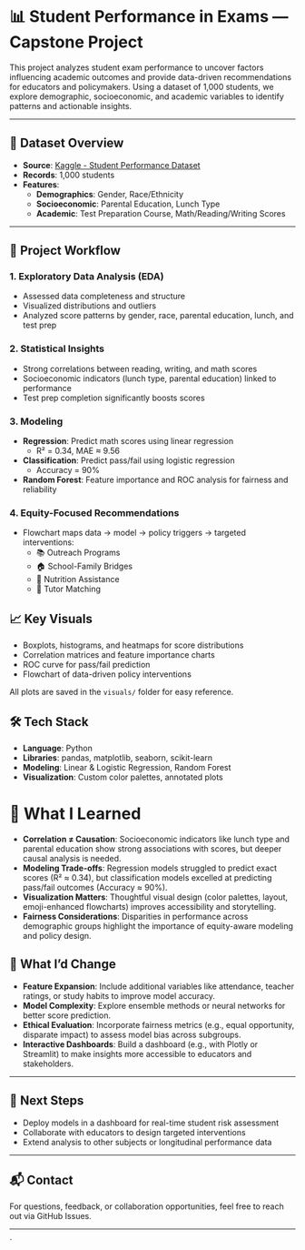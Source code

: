  # 📊 Student Performance in Exams — Capstone Project

This project analyzes student exam performance to uncover factors influencing academic outcomes and provide data-driven recommendations for educators and policymakers. Using a dataset of 1,000 students, we explore demographic, socioeconomic, and academic variables to identify patterns and actionable insights.

---

## 📁 Dataset Overview

- **Source**: [Kaggle - Student Performance Dataset](https://www.kaggle.com/datasets/spscientist/students-performance-in-exams)
- **Records**: 1,000 students
- **Features**:
  - **Demographics**: Gender, Race/Ethnicity
  - **Socioeconomic**: Parental Education, Lunch Type
  - **Academic**: Test Preparation Course, Math/Reading/Writing Scores

---

## 🧪 Project Workflow

### 1. **Exploratory Data Analysis (EDA)**
- Assessed data completeness and structure
- Visualized distributions and outliers
- Analyzed score patterns by gender, race, parental education, lunch, and test prep

### 2. **Statistical Insights**
- Strong correlations between reading, writing, and math scores
- Socioeconomic indicators (lunch type, parental education) linked to performance
- Test prep completion significantly boosts scores

### 3. **Modeling**
- **Regression**: Predict math scores using linear regression
  - R² = 0.34, MAE ≈ 9.56
- **Classification**: Predict pass/fail using logistic regression
  - Accuracy = 90%
- **Random Forest**: Feature importance and ROC analysis for fairness and reliability

### 4. **Equity-Focused Recommendations**
- Flowchart maps data → model → policy triggers → targeted interventions:
  - 📚 Outreach Programs
  - 🏠 School-Family Bridges
  - 🥗 Nutrition Assistance
  - 🎯 Tutor Matching


## 📈 Key Visuals

- Boxplots, histograms, and heatmaps for score distributions
- Correlation matrices and feature importance charts
- ROC curve for pass/fail prediction
- Flowchart of data-driven policy interventions

All plots are saved in the `visuals/` folder for easy reference.


## 🛠️ Tech Stack

- **Language**: Python
- **Libraries**: pandas, matplotlib, seaborn, scikit-learn
- **Modeling**: Linear & Logistic Regression, Random Forest
- **Visualization**: Custom color palettes, annotated plots

# 🧠 What I Learned

- **Correlation ≠ Causation**: Socioeconomic indicators like lunch type and parental education show strong associations with scores, but deeper causal analysis is needed.
- **Modeling Trade-offs**: Regression models struggled to predict exact scores (R² ≈ 0.34), but classification models excelled at predicting pass/fail outcomes (Accuracy ≈ 90%).
- **Visualization Matters**: Thoughtful visual design (color palettes, layout, emoji-enhanced flowcharts) improves accessibility and storytelling.
- **Fairness Considerations**: Disparities in performance across demographic groups highlight the importance of equity-aware modeling and policy design.



## 🔄 What I’d Change

- **Feature Expansion**: Include additional variables like attendance, teacher ratings, or study habits to improve model accuracy.
- **Model Complexity**: Explore ensemble methods or neural networks for better score prediction.
- **Ethical Evaluation**: Incorporate fairness metrics (e.g., equal opportunity, disparate impact) to assess model bias across subgroups.
- **Interactive Dashboards**: Build a dashboard (e.g., with Plotly or Streamlit) to make insights more accessible to educators and stakeholders.

---

## 🚀 Next Steps

- Deploy models in a dashboard for real-time student risk assessment
- Collaborate with educators to design targeted interventions
- Extend analysis to other subjects or longitudinal performance data

---

## 📬 Contact

For questions, feedback, or collaboration opportunities, feel free to reach out via GitHub Issues.








---













 














`
 